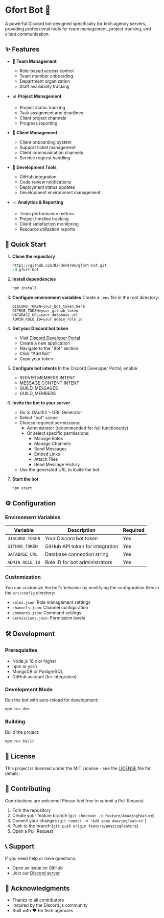 # Gfort Bot 🤖

A powerful Discord bot designed specifically for tech agency servers, providing professional tools for team management, project tracking, and client communication.

## ✨ Features

- 👥 **Team Management**
  - Role-based access control
  - Team member onboarding
  - Department organization
  - Staff availability tracking

- 📊 **Project Management**
  - Project status tracking
  - Task assignment and deadlines
  - Client project channels
  - Progress reporting

- 💼 **Client Management**
  - Client onboarding system
  - Support ticket management
  - Client communication channels
  - Service request handling

- 🔧 **Development Tools**
  - GitHub integration
  - Code review notifications
  - Deployment status updates
  - Development environment management

- 📈 **Analytics & Reporting**
  - Team performance metrics
  - Project timeline tracking
  - Client satisfaction monitoring
  - Resource utilization reports

## 🚀 Quick Start

1. **Clone the repository**
   ```bash
   https://github.com/BJ-dev0706/gfort-bot.git
   cd gfort-bot
   ```

2. **Install dependencies**
   ```bash
   npm install
   ```

3. **Configure environment variables**
   Create a `.env` file in the root directory:
   ```env
   DISCORD_TOKEN=your_bot_token_here
   GITHUB_TOKEN=your_github_token
   DATABASE_URL=your_database_url
   ADMIN_ROLE_ID=your_admin_role_id
   ```

4. **Get your Discord bot token**
   - Visit [Discord Developer Portal](https://discord.com/developers/applications)
   - Create a new application
   - Navigate to the "Bot" section
   - Click "Add Bot"
   - Copy your token

5. **Configure bot intents**
   In the Discord Developer Portal, enable:
   - SERVER MEMBERS INTENT
   - MESSAGE CONTENT INTENT
   - GUILD_MESSAGES
   - GUILD_MEMBERS

6. **Invite the bot to your server**
   - Go to OAuth2 > URL Generator
   - Select "bot" scope
   - Choose required permissions:
     - Administrator (recommended for full functionality)
     - Or select specific permissions:
       - Manage Roles
       - Manage Channels
       - Send Messages
       - Embed Links
       - Attach Files
       - Read Message History
   - Use the generated URL to invite the bot

7. **Start the bot**
   ```bash
   npm start
   ```

## ⚙️ Configuration

### Environment Variables

| Variable | Description | Required |
|----------|-------------|----------|
| `DISCORD_TOKEN` | Your Discord bot token | Yes |
| `GITHUB_TOKEN` | GitHub API token for integration | Yes |
| `DATABASE_URL` | Database connection string | Yes |
| `ADMIN_ROLE_ID` | Role ID for bot administrators | Yes |

### Customization

You can customize the bot's behavior by modifying the configuration files in the `src/config` directory:
- `roles.json`: Role management settings
- `channels.json`: Channel configuration
- `commands.json`: Command settings
- `permissions.json`: Permission levels

## 🛠️ Development

### Prerequisites

- Node.js 16.x or higher
- npm or yarn
- MongoDB or PostgreSQL
- GitHub account (for integration)

### Development Mode

Run the bot with auto-reload for development:
```bash
npm run dev
```

### Building

Build the project:
```bash
npm run build
```

## 📝 License

This project is licensed under the MIT License - see the [LICENSE](LICENSE) file for details.

## 🤝 Contributing

Contributions are welcome! Please feel free to submit a Pull Request.

1. Fork the repository
2. Create your feature branch (`git checkout -b feature/AmazingFeature`)
3. Commit your changes (`git commit -m 'Add some AmazingFeature'`)
4. Push to the branch (`git push origin feature/AmazingFeature`)
5. Open a Pull Request

## 📞 Support

If you need help or have questions:
- Open an issue on GitHub
- Join our [Discord server](https://discord.gg/QFXzuhTvQy)

## 🙏 Acknowledgments

- Thanks to all contributors
- Inspired by the Discord.js community
- Built with ❤️ for tech agencies 